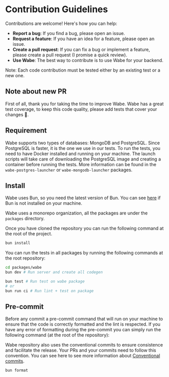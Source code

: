# Contribution Guidelines

Contributions are welcome! Here's how you can help:

- **Report a bug**: If you find a bug, please open an issue.
- **Request a feature**: If you have an idea for a feature, please open an issue.
- **Create a pull request**: If you can fix a bug or implement a feature, please create a pull request (I promise a quick review).
- **Use Wabe**: The best way to contribute is to use Wabe for your backend.

Note: Each code contribution must be tested either by an existing test or a new one.

## Note about new PR

First of all, thank you for taking the time to improve Wabe. Wabe has a great test coverage, to keep this code quality, please add tests that cover your changes 🙂.

## Requirement

Wabe supports two types of databases: MongoDB and PostgreSQL. Since PostgreSQL is faster, it is the one we use in our tests. To run the tests, you need to have Docker installed and running on your machine. The launch scripts will take care of downloading the PostgreSQL image and creating a container before running the tests. More information can be found in the `wabe-postgres-launcher` or `wabe-mongodb-launcher` packages.

## Install

Wabe uses Bun, so you need the latest version of Bun. You can see [here](https://bun.sh/docs/installation) if Bun is not installed on your machine.

Wabe uses a monorepo organization, all the packages are under the `packages` directory.

Once you have cloned the repository you can run the following command at the root of the project.

```sh
bun install
```

You can run the tests in all packages by running the following commands at the root repository:

```sh
cd packages/wabe
bun dev # Run server and create all codegen

bun test # Run test on wabe package
# or
bun run ci # Run lint + test on package
```

## Pre-commit

Before any commit a pre-commit command that will run on your machine to ensure that the code is correctly formatted and the lint is respected. If you have any error of formatting during the pre-commit you can simply run the following command (at the root of the repository):

Wabe repository also uses the conventional commits to ensure consistence and facilitate the release. Your PRs and your commits need to follow this convention. You can see here to see more information about [Conventional commits](https://www.conventionalcommits.org/en/v1.0.0/).

```sh
bun format
```
